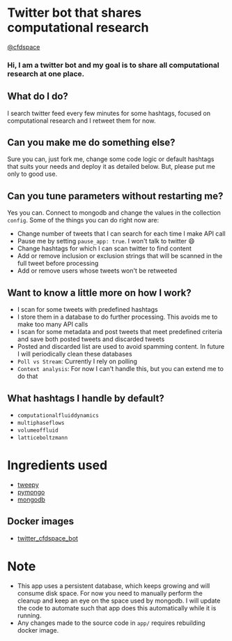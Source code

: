 # Twitter bot that shares computational research

[@cfdspace](https://twitter.com/cfdspace)

### Hi,  I am a twitter bot and my goal is to share all computational research at one place.

## What do I do?

I search twitter feed every few minutes for some hashtags, focused on computational research and I retweet them for now.

## Can you make me do something else?

Sure you can, just fork me, change some code logic or default hashtags that suits your needs and deploy it as detailed below. But, please put me only to good use.

## Can you tune parameters without restarting me?

Yes you can. Connect to mongodb and change the values in the collection `config`. Some of the things you can do right now are:

- Change number of tweets that I can search for each time I make API call
- Pause me by setting `pause_app: true`. I won't talk to twitter :smile:
- Change hashtags for which I can scan twitter to find content
- Add or remove inclusion or exclusion strings that will be scanned in the full tweet before processing
- Add or remove users whose tweets won't be retweeted

## Want to know a little more on how I work?

- I scan for some tweets with predefined hashtags
- I store them in a database to do further processing. This avoids me to make too many API calls
- I scan for some metadata and post tweets that meet predefined criteria and save both posted tweets and discarded tweets
- Posted and discarded list are used to avoid spamming content. In future I will periodically clean these databases
- `Poll vs Stream`: Currently I rely on polling
- `Context analysis`: For now I can't handle this, but you can extend me to do that

## What hashtags I handle by default?

- `computationalfluiddynamics`
- `multiphaseflows`
- `volumeoffluid`
- `latticeboltzmann`

# Ingredients used

- [tweepy](https://pypi.org/project/tweepy/)
- [pymongo](https://pypi.org/project/pymongo/)
- [mongodb](https://github.com/mongodb/mongo)

## Docker images

* [twitter_cfdspace_bot](https://hub.docker.com/repository/docker/acrlakshman/twitter_cfdspace_bot)

# Note

* This app uses a persistent database, which keeps growing and will consume disk space. For now you need to manually perform the cleanup and keep an eye on the space used by mongodb. I will update the code to automate such that app does this automatically while it is running.
* Any changes made to the source code in `app/` requires rebuilding docker image.
